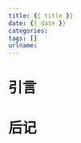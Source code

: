 ```yaml
---
title: {{ title }} 
date: {{ date }} 
categories:  
tags: [] 
urlname: 
--- 
```

# 引言

<!-- more -->
# 后记
